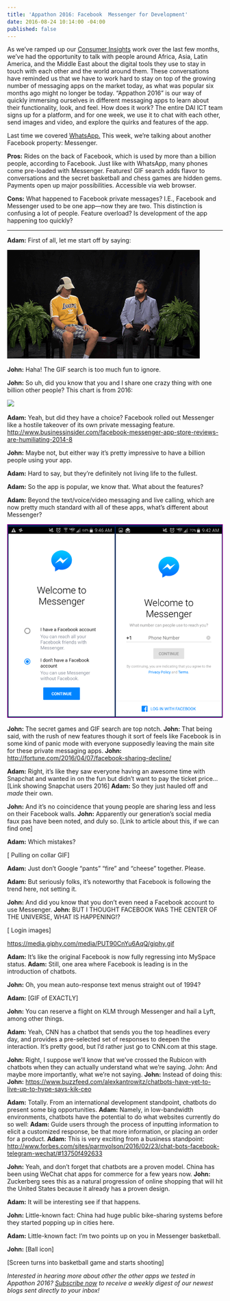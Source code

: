 ```yaml
---
title: 'Appathon 2016: Facebook  Messenger for Development'
date: 2016-08-24 10:14:00 -04:00
published: false
---
```


As we’ve ramped up our [Consumer Insights](http://dai-global-digital.com/tags/?tag=consumer-insights) work over the last few months, we’ve had the opportunity to talk with people around Africa, Asia, Latin America, and the Middle East about the digital tools they use to stay in touch with each other and the world around them. These conversations have reminded us that we have to work hard to stay on top of the growing number of messaging apps on the market today, as what was popular six months ago might no longer be today. “Appathon 2016” is our way of quickly immersing ourselves in different messaging apps to learn about their functionality, look, and feel. How does it work? The entire DAI ICT team signs up for a platform, and for one week, we use it to chat with each other, send images and video, and explore the quirks and features of the app.

<!-- more -->

Last time we covered [WhatsApp.](http://dai-global-digital.com/whatsapp-appathon-2016.html) This week, we’re talking about another Facebook property: Messenger.

**Pros:** Rides on the back of Facebook, which is used by more than a billion people, according to Facebook. Just like with WhatsApp, many phones come pre-loaded with Messenger. Features! GIF search adds flavor to conversations and the secret basketball and chess games are hidden gems. Payments open up major possibilities. Accessible via web browser.

**Cons:** What happened to Facebook private messages? I.E., Facebook and Messenger used to be one app—now they are two. This distinction is confusing a lot of people. Feature overload? Is development of the app happening too quickly?

***

**Adam:** First of all, let me start off by saying:

![twoferns.gif](/uploads/twoferns.gif)

**John:** Haha! The GIF search is too much fun to ignore.

**John:** So uh, did you know that you and I share one crazy thing with one billion other people? This chart is from 2016:

<div class="atlas-chart" data-id="S1pISLTD" data-width="640" data-height="449"><img src="https://www.theatlas.com/i/atlas_S1pISLTD.png" style="max-width: 100%;"></div><script src="https://www.theatlas.com/javascripts/atlas.js"></script>

**Adam:** Yeah, but did they have a choice? Facebook rolled out Messenger like a hostile takeover of its own private messaging feature. http://www.businessinsider.com/facebook-messenger-app-store-reviews-are-humiliating-2014-8

**John:** Maybe not, but either way it’s pretty impressive to have a billion people using your app.

**Adam:** Hard to say, but they’re definitely not living life to the fullest.

**Adam:** So the app is popular, we know that. What about the features?

**Adam:** Beyond the text/voice/video messaging and live calling, which are now pretty much standard with all of these apps, what’s different about Messenger?

![messenger](/uploads/messenger%20(2).png)

**John:** The secret games and GIF search are top notch.
**John:** That being said, with the rush of new features though it sort of feels like Facebook is in some kind of panic mode with everyone supposedly leaving the main site for these private messaging apps.
**John:** http://fortune.com/2016/04/07/facebook-sharing-decline/

**Adam:** Right, it’s like they saw everyone having an awesome time with Snapchat and wanted in on the fun but didn’t want to pay the ticket price… \[Link showing Snapchat users 2016\]
**Adam:** So they just hauled off and *made* their own.

**John:** And it’s no coincidence that young people are sharing less and less on their Facebook walls.
**John:** Apparently our generation’s social media faux pas have been noted, and duly so. \[Link to article about this, if we can find one\]

**Adam:** Which mistakes?

\[ Pulling on collar GIF\]

**Adam:** Just don’t Google “pants” “fire” and “cheese” together. Please.

**Adam:** But seriously folks, it’s noteworthy that Facebook is following the trend here, not setting it.

**John:** And did you know that you don’t even need a Facebook account to use Messenger.
**John:** BUT I THOUGHT FACEBOOK WAS THE CENTER OF THE UNIVERSE, WHAT IS HAPPENING!?

\[ Login images\]

https://media.giphy.com/media/PUT90CnYu6AqQ/giphy.gif

**Adam:** It’s like the original Facebook is now fully regressing into MySpace status.
**Adam:** Still, one area where Facebook is leading is in the introduction of chatbots.

**John:** Oh, you mean auto-response text menus straight out of 1994?

**Adam:** \[GIF of EXACTLY\]

**John:** You can reserve a flight on KLM through Messenger and hail a Lyft, among other things.

**Adam:** Yeah, CNN has a chatbot that sends you the top headlines every day, and provides a pre-selected set of responses to deepen the interaction. It’s pretty good, but I’d rather just go to CNN.com at this stage.

**John:** Right, I suppose we’ll know that we’ve crossed the Rubicon with chatbots when they can actually understand what we’re saying.
John: And maybe more importantly, what we’re not saying.
**John:** Instead of doing this:
**John:** https://www.buzzfeed.com/alexkantrowitz/chatbots-have-yet-to-live-up-to-hype-says-kik-ceo

**Adam:** Totally. From an international development standpoint, chatbots do present some big opportunities.
**Adam:** Namely, in low-bandwidth environments, chatbots have the potential to do what websites currently do so well:
**Adam:** Guide users through the process of inputting information to elicit a customized response, be that more information, or placing an order for a product.
**Adam:** This is very exciting from a business standpoint: http://www.forbes.com/sites/parmyolson/2016/02/23/chat-bots-facebook-telegram-wechat/#13750f492633

**John:** Yeah, and don’t forget that chatbots are a proven model. China has been using WeChat chat apps for commerce for a few years now.
**John:** Zuckerberg sees this as a natural progression of online shopping that will hit the United States because it already has a proven design.

**Adam:** It will be interesting see if that happens.

**John:** Little-known fact: China had huge public bike-sharing systems before they started popping up in cities here.

**Adam:** Little-known fact: I’m two points up on you in Messenger basketball.

**John:**  \[Ball icon\]

\[Screen turns into basketball game and starts shooting\]

*Interested in hearing more about other the other apps we tested in Appathon 2016?  [Subscribe now](https://confirmsubscription.com/h/r/066AFBA15492935C) to receive a weekly digest of our newest blogs sent directly to your inbox!*